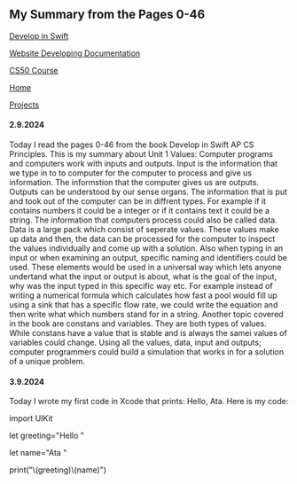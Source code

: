 <h2> My Summary from the Pages 0-46 </h2>
  <a href="https://github.com/fahirataalaca/fahirataalaca.github.io/blob/main/DEVELOP.md"> Develop in Swift </a>
  <p></p>
   <a href="https://github.com/fahirataalaca/fahirataalaca.github.io/edit/main/Document.md"> Website Developing Documentation </a>
    <p></p>
   <a href="https://github.com/fahirataalaca/fahirataalaca.github.io/blob/main/CS50-Course.md"> CS50 Course </a>
    <p></p>
   <a href="https://fahirataalaca.github.io/"> Home </a>
    <p></p>
   <a href="https://github.com/fahirataalaca/fahirataalaca.github.io/blob/main/Projects.md"> Projects </a>
<p></p>

<h4>2.9.2024 </h4>
   <p></p>
  Today I read the pages 0-46 from the book Develop​ in Swift
AP CS Principles. This is my summary about Unit 1 Values: Computer programs and computers work with inputs and outputs. Input is the information that we type in to to computer for the computer to process and give us information. The informstion that the computer gives us are outputs. Outputs can be understood by our sense organs. The information that is put and took out of the computer can be in diffrent types. For example if it contains numbers it could be a integer or if it contains text it could be a string. The information that computers process could also be called data. Data is a large pack which consist of seperate values. These values make up data and then, the data can be processed for the computer to inspect the values individually and come up with a solution. Also when typing in an input or when examining an output, specific naming and identifiers could be used. These elements would be used in a universal way which lets anyone undertand what the input or output is about, what is the goal of the input, why was the input typed in this specific way etc. For example instead of writing a numerical formula which calculates how fast a pool would fill up using a sink that has a specific flow rate, we could write the equation and then write what which numbers stand for in a string. Another topic covered in the book are constans and variables. They are both types of values. While constans have a value that is stable and is always the samei values of variables could change. Using all the values, data, input and outputs; computer programmers could build a simulation that works in for a solution of a unique problem.

  <p></p>

  <h4>3.9.2024</h4>
   <p></p>
Today I wrote my first code in Xcode that prints: Hello, Ata. Here is my code: 
   <p></p>
      <p></p>
import UIKit
   <p></p>
let greeting="Hello "    <p></p>
let name="Ata "   <p></p>
print("\(greeting)\(name)")   <p></p>




